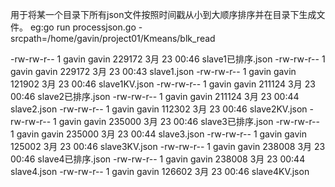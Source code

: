 用于将某一个目录下所有json文件按照时间戳从小到大顺序排序并在目录下生成文件。
eg:go run processjson.go -srcpath=/home/gavin/project01/Kmeans/blk_read

-rw-rw-r--  1 gavin gavin 229172 3月  23 00:46 slave1已排序.json
-rw-rw-r--  1 gavin gavin 229172 3月  23 00:43 slave1.json
-rw-rw-r--  1 gavin gavin 121902 3月  23 00:46 slave1KV.json
-rw-rw-r--  1 gavin gavin 211124 3月  23 00:46 slave2已排序.json
-rw-rw-r--  1 gavin gavin 211124 3月  23 00:44 slave2.json
-rw-rw-r--  1 gavin gavin 112302 3月  23 00:46 slave2KV.json
-rw-rw-r--  1 gavin gavin 235000 3月  23 00:46 slave3已排序.json
-rw-rw-r--  1 gavin gavin 235000 3月  23 00:44 slave3.json
-rw-rw-r--  1 gavin gavin 125002 3月  23 00:46 slave3KV.json
-rw-rw-r--  1 gavin gavin 238008 3月  23 00:46 slave4已排序.json
-rw-rw-r--  1 gavin gavin 238008 3月  23 00:44 slave4.json
-rw-rw-r--  1 gavin gavin 126602 3月  23 00:46 slave4KV.json
